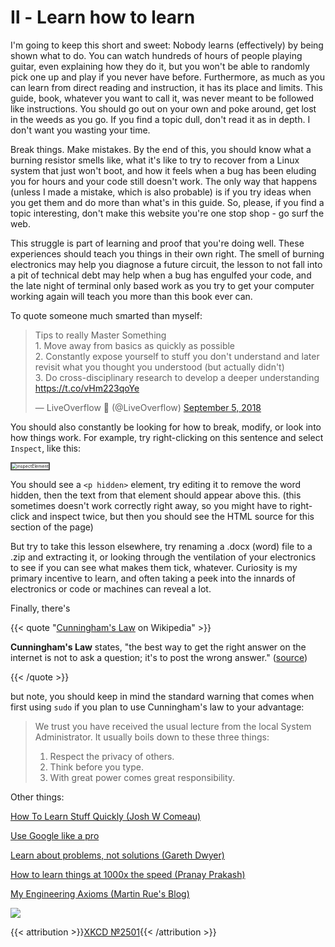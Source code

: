 # Ⅱ - Learn how to learn

I'm going to keep this short and sweet: Nobody learns (effectively) by being shown what to do. You can watch hundreds of hours of people playing guitar, even explaining how they do it, but you won't be able to randomly pick one up and play if you never have before. Furthermore, as much as you can learn from direct reading and instruction, it has its place and limits. This guide, book, whatever you want to call it, was never meant to be followed like instructions. You should go out on your own and poke around, get lost in the weeds as you go. If you find a topic dull, don't read it as in depth. I don't want you wasting your time.

Break things. Make mistakes. By the end of this, you should know what a burning resistor smells like, what it's like to try to recover from a Linux system that just won't boot, and how it feels when a bug has been eluding you for hours and your code still doesn't work. The only way that happens (unless I made a mistake, which is also probable) is if you try ideas when you get them and do more than what's in this guide. So, please, if you find a topic interesting, don't make this website you're one stop shop - go surf the web.

This struggle is part of learning and proof that you're doing well. These experiences should teach you things in their own right. The smell of burning electronics may help you diagnose a future circuit, the lesson to not fall into a pit of technical debt may help when a bug has engulfed your code, and the late night of terminal only based work as you try to get your computer working again will teach you more than this book ever can.

To quote someone much smarted than myself:

<blockquote class="twitter-tweet"><p lang="en" dir="ltr">Tips to really Master Something<br>1. Move away from basics as quickly as possible<br>2. Constantly expose yourself to stuff you don&#39;t understand and later revisit what you thought you understood (but actually didn&#39;t)<br>3. Do cross-disciplinary research to develop a deeper understanding <a href="https://t.co/vHm223qoYe">https://t.co/vHm223qoYe</a></p>&mdash; LiveOverflow 🔴 (@LiveOverflow) <a href="https://twitter.com/LiveOverflow/status/1037296510583689216?ref_src=twsrc%5Etfw">September 5, 2018</a></blockquote> <script async src="https://platform.twitter.com/widgets.js" charset="utf-8"></script>

You should also constantly be looking for how to break, modify, or look into how things work. For example, try right-clicking on this sentence and select `Inspect`, like this:

<img src="/eng/inspectElement.webp" alt="inspectElement" style="zoom:50%; border: 5px solid #555;" />

<p hidden> <b> OwO, What's this? </b> <p>

You should see a `<p hidden>` element, try editing it to remove the word hidden, then the text from that element should appear above this.  (this sometimes doesn't work correctly right away, so you might have to right-click and inspect twice, but then you should see the HTML source for this section of the page)

But try to take this lesson elsewhere, try renaming a .docx (word) file to a .zip and extracting it, or looking through the ventilation of your electronics to see if you can see what makes them tick, whatever. Curiosity is my primary incentive to learn, and often taking a peek into the innards of electronics or code or machines can reveal a lot.

Finally, there's

{{< quote "[Cunningham's Law](https://meta.wikimedia.org/wiki/Cunningham's_Law) on Wikipedia" >}}

**Cunningham's Law** states, "the best way to get the right answer on the internet is not to ask a question; it's to post the wrong answer." ([source](https://meta.wikimedia.org/wiki/Cunningham's_Law))

{{< /quote >}}

but note, you should keep in mind the standard warning that comes when first using `sudo` if you plan to use Cunningham's law to your advantage:

> We trust you have received the usual lecture from the local System
> Administrator. It usually boils down to these three things:
> 
> 1) Respect the privacy of others.
> 2) Think before you type.
> 3) With great power comes great responsibility.

Other things:

[How To Learn Stuff Quickly (Josh W Comeau)](https://www.joshwcomeau.com/blog/how-to-learn-stuff-quickly/)

[Use Google like a pro](https://markodenic.com/use-google-like-a-pro/)

[Learn about problems, not solutions (Gareth Dwyer)](https://dwyer.co.za/problems-not-solutions.html)

[How to learn things at 1000x the speed (Pranay Prakash)](https://pranay.gp/how-to-learn-things-at-1000x-the-speed)

[My Engineering Axioms (Martin Rue's Blog)](https://martinrue.com/my-engineering-axioms/)

![](https://imgs.xkcd.com/comics/average_familiarity.png)

{{< attribution >}}[XKCD №2501](https://xkcd.com/2501/){{< /attribution >}}

